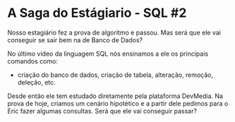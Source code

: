 # A Saga do Estágiario - SQL #2

Nosso estagiário fez a prova de algoritmo e passou. Mas será que ele vai conseguir se sair bem na de Banco de Dados? 

No último vídeo da linguagem SQL nós ensinamos a ele os principais comandos como: 
- criação do banco de dados, criação de tabela, alteração, remoção, deleção, etc.

Desde então ele tem estudado diretamente pela plataforma DevMedia. Na prova de hoje, criamos um cenário hipotético e a partir dele pedimos para o Eric fazer algumas consultas. Será que ele vai conseguir passar?
